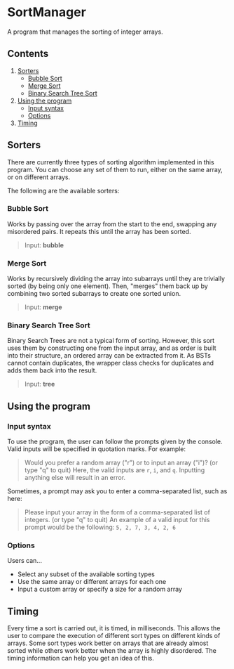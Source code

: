 # SortManager
A program that manages the sorting of integer arrays.

## Contents
1. [Sorters](https://github.com/AutumnHaunted/SortManager/blob/main/README.md#sorters)
   - [Bubble Sort](https://github.com/AutumnHaunted/SortManager/blob/main/README.md#bubble-sort)
   - [Merge Sort](https://github.com/AutumnHaunted/SortManager/blob/main/README.md#merge-sort)
   - [Binary Search Tree Sort](https://github.com/AutumnHaunted/SortManager/blob/main/README.md#binary-search-tree-sort)
2. [Using the program](https://github.com/AutumnHaunted/SortManager/blob/main/README.md#using-the-program)
   - [Input syntax](https://github.com/AutumnHaunted/SortManager/blob/main/README.md#input-syntax)
   - [Options](https://github.com/AutumnHaunted/SortManager/blob/main/README.md#options)
3. [Timing](https://github.com/AutumnHaunted/SortManager/blob/main/README.md#timing)

## Sorters
There are currently three types of sorting algorithm implemented in this program.
You can choose any set of them to run, either on the same array, or on different arrays.

The following are the available sorters:

### Bubble Sort
Works by passing over the array from the start to the end, swapping any misordered pairs.
It repeats this until the array has been sorted.
> Input: **bubble**

### Merge Sort
Works by recursively dividing the array into subarrays until they are trivially sorted (by being only one element).
Then, "merges" them back up by combining two sorted subarrays to create one sorted union.
> Input: **merge**

### Binary Search Tree Sort
Binary Search Trees are not a typical form of sorting.
However, this sort uses them by constructing one from the input array, and as order is built into their structure, an ordered array can be extracted from it.
As BSTs cannot contain duplicates, the wrapper class checks for duplicates and adds them back into the result.
> Input: **tree**

## Using the program

### Input syntax
To use the program, the user can follow the prompts given by the console. Valid inputs will be specified in quotation marks. For example:
> Would you prefer a random array ("r") or to input an array ("i")? (or type "q" to quit)
Here, the valid inputs are `r`, `i`, and `q`. Inputting anything else will result in an error.

Sometimes, a prompt may ask you to enter a comma-separated list, such as here:
> Please input your array in the form of a comma-separated list of integers. (or type "q" to quit)
An example of a valid input for this prompt would be the following:
`5, 2, 7, 3, 4, 2, 6`

### Options
Users can...
- Select any subset of the available sorting types
- Use the same array or different arrays for each one
- Input a custom array or specify a size for a random array

## Timing
Every time a sort is carried out, it is timed, in milliseconds. This allows the user to compare the execution of different sort types on different kinds of arrays.
Some sort types work better on arrays that are already almost sorted while others work better when the array is highly disordered. The timing information can help you get an idea of this.